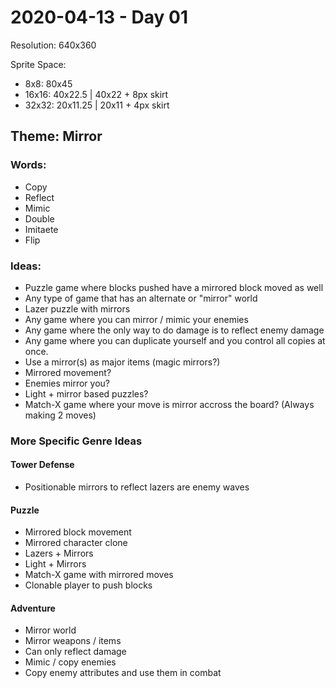 # 2020-04-13 - Day 01

Resolution: 640x360

Sprite Space:
- 8x8: 80x45
- 16x16: 40x22.5 | 40x22 + 8px skirt
- 32x32: 20x11.25 | 20x11 + 4px skirt

## Theme: Mirror
### Words:
- Copy
- Reflect
- Mimic
- Double
- Imitaete
- Flip

### Ideas:
- Puzzle game where blocks pushed have a mirrored block moved as well
- Any type of game that has an alternate or "mirror" world
- Lazer puzzle with mirrors
- Any game where you can mirror / mimic your enemies
- Any game where the only way to do damage is to reflect enemy damage
- Any game where you can duplicate yourself and you control all copies at once.
- Use a mirror(s) as major items (magic mirrors?)
- Mirrored movement?
- Enemies mirror you?
- Light + mirror based puzzles?
- Match-X game where your move is mirror accross the board? (Always making 2 moves)

### More Specific Genre Ideas
#### Tower Defense
- Positionable mirrors to reflect lazers are enemy waves

#### Puzzle
- Mirrored block movement
- Mirrored character clone
- Lazers + Mirrors
- Light + Mirrors
- Match-X game with mirrored moves
- Clonable player to push blocks

#### Adventure
- Mirror world
- Mirror weapons / items
- Can only reflect damage
- Mimic / copy enemies
- Copy enemy attributes and use them in combat